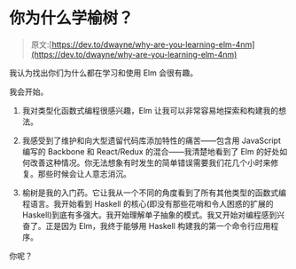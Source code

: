 # 你为什么学榆树？

> 原文:[https://dev.to/dwayne/why-are-you-learning-elm-4nm](https://dev.to/dwayne/why-are-you-learning-elm-4nm)

我认为找出你们为什么都在学习和使用 Elm 会很有趣。

我会开始。

1.  我对类型化函数式编程很感兴趣，Elm 让我可以非常容易地探索和构建我的想法。

2.  我感受到了维护和向大型遗留代码库添加特性的痛苦——包含用 JavaScript 编写的 Backbone 和 React/Redux 的混合——我清楚地看到了 Elm 的好处如何改善这种情况。你无法想象有时发生的简单错误需要我们花几个小时来修复。那些时候会让人意志消沉。

3.  榆树是我的入门药。它让我从一个不同的角度看到了所有其他类型的函数式编程语言。我开始看到 Haskell 的核心(即没有那些花哨和令人困惑的扩展的 Haskell)到底有多强大。我开始理解单子抽象的模式。我又开始对编程感到兴奋了。正是因为 Elm，我终于能够用 Haskell 构建我的第一个命令行应用程序。

你呢？